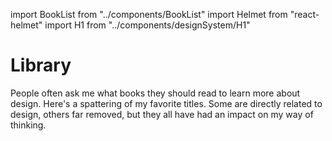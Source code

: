 import BookList from "../components/BookList"
import Helmet from "react-helmet"
import H1 from "../components/designSystem/H1"

<Helmet title="Library" />

<H1 width={30} slant={13}>Library</H1>

People often ask me what books they should read to learn more about design.
Here's a spattering of my favorite titles. Some are directly related to design,
others far removed, but they all have had an impact on my way of thinking.

<BookList />
